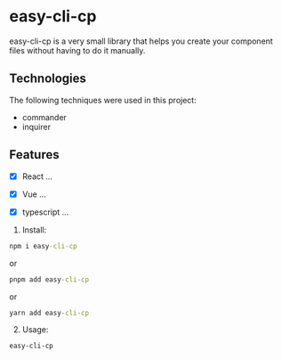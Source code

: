 # easy-cli-cp

<!-- 2.Introduction -->

easy-cli-cp is a very small library that helps you create your component files without having to do it manually.

<!-- 3.Technologies -->

## Technologies

The following techniques were used in this project:

- commander
- inquirer

## Features

- [x] React ...
- [x] Vue ...
- [x] typescript ...


1. Install:

```cmd
npm i easy-cli-cp
```
or
```cmd
pnpm add easy-cli-cp
```
or
```cmd
yarn add easy-cli-cp
```

2. Usage:

```cmd
easy-cli-cp
```
